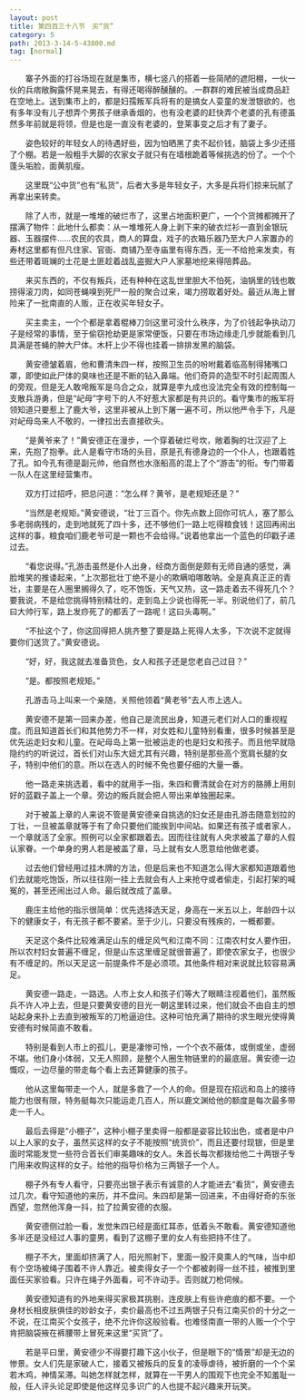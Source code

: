 ```yaml
---
layout: post
title: 第四百三十八节　买“货”
category: 5
path: 2013-3-14-5-43800.md
tag: [normal]
---
```


　　寨子外面的打谷场现在就是集市，横七竖八的搭着一些简陋的遮阳棚，一伙一伙的兵痞敞胸露怀晃来晃去，有得还喝得醉醺醺的。.一群群的难民被当成商品赶在空地上。送到集市上的，都是妇孺叛军兵将有的是搞女人娈童的发泄银欲的，也有多年没有儿子想弄个男孩子继承香烟的，也有没老婆的赶快弄个老婆的孔有德虽然多年前就是将领，但是也是一直没有老婆的，登莱事变之后才有了妻子。

　　姿色较好的年轻女人的待遇好些，因为怕晒黑了卖不起价钱，脑袋上多少还搭了个棚。若是一般粗手大脚的农家女子就只有在墙根跪着等候挑选的份了。一个个蓬头垢脸，面黄肌瘦。

　　这里既“公中货”也有“私货”，后者大多是年轻女子，大多是兵将们掠来玩腻了再拿出来转卖。

　　除了人市，就是一堆堆的破烂市了，这里占地面积更广，一个个货摊都摊开了摆满了物件：此地什么都卖：从一堆堆死人身上剥下来的破衣烂衫一直到金银玩器、玉器摆件……农民的农具，商人的算盘，戏子的衣箱乐器乃至大户人家置办的寿材这里都有但凡住家、官衙、商铺乃至寺庙里有得东西，无一不给抢来发卖，有些还带着斑斓的土花是土匪趁着战乱盗掘大户人家墓地挖来得陪葬品。

　　来买东西的，不仅有叛兵，还有种种在这乱世里胆大不怕死，油锅里的钱也敢捞得滚刀肉，如同苍蝇嗅到死尸一般的聚合过来，竭力捞取着好处。最近从海上冒险来了一批南直的人贩，正在收买年轻女子。

　　买主卖主，一个个都是拿着棍棒刀剑这里可没什么秩序，为了价钱起争执动刀子是经常的事情，至于偷窃抢劫更是家常便饭，只要在市场边缘走几步就能看到几具满是苍蝇的肿大尸体。木杆上少不得也挂着一排排发黑的脑袋。

　　黄安德皱着眉，他和曹清朱四一样，按照卫生员的吩咐戴着临高制得猪嘴口罩，即使如此尸体的臭味也还是不断的钻入鼻端。他们奇异的造型不时引起周围人的旁观，但是无人敢唣叛军是乌合之众，就算是李九成也没法完全有效的控制每一支散兵游勇，但是“屺母”字号下的人不好惹大家都是有共识的。看守集市的叛军将领知道只要惹上了鹿大爷，这里非被从上到下屠一遍不可，所以他严令手下，凡是对屺母岛来人不敬的，一律拉出去直接砍头。

　　“是黄爷来了！”黄安德正在漫步，一个穿着破烂号坎，敞着胸的壮汉迎了上来，先抱了抱拳。此人是看守市场的头目，原是孔有德身边的一个仆人，也跟着姓了孔。如今孔有德是副元帅，他自然也水涨船高的混上了个“游击”的衔。专门带着一队人在这里经营集市。

　　双方打过招呼，把总问道：“怎么样？黄爷，是老规矩还是？”

　　“当然是老规矩。”黄安德说，“壮丁三百个。你先点数上回你可坑人，塞了那么多老弱病残的，走到地就死了四十多，还不够他们一路上吃得粮食钱！这回再闹出这样的事，粮食咱们鹿老爷可是一颗也不会给得。”说着他拿出一个蓝色的印戳子递过去。

　　“看您说得。”孔游击虽然是仆人出身，经商方面倒是颇有无师自通的感觉，满脸堆笑的推诿起来，“上次那批壮丁绝不是小的欺瞒咱哪敢呐。全是真真正正的青壮，主要是在人圈里搁得久了，吃不饱饭，天气又热，这一路走着去不得死几个？要我说，不是给您挑得特别精壮的，走到岛上少说也得死一半。别说他们了，前几曰大帅行军，路上发痧死了的都丢了一路呢！这曰头毒啊。”

　　“不扯这个了，你这回得把人挑齐整了要是路上死得人太多，下次说不定就得要你们送货了。”黄安德说。

　　“好，好，我这就去准备货色，女人和孩子还是您老自己过目？”

　　“是。都按照老规矩。”

　　孔游击马上叫来一个亲随，关照他领着“黄老爷”去人市上选人。

　　黄安德不是第一回来办差，他自己是流民出身，知道元老们对人口的重视程度。而且知道首长们和其他势力不一样，对女姓和儿童特别看重，很多时候甚至是优先运走妇女和儿童。在屺母岛上第一批被运走的也是妇女和孩子。而且他早就隐隐约约的听说过，首长们对山东大妞尤其有兴趣，特别是那些高个宽肩长腿的女子，特别中他们的意。所以在选人的时候不免也要仔细的大量一番。

　　他一路走来挑选着，看中的就用手一指，朱四和曹清就会在对方的胳膊上用刻好的蓝戳子盖上一个章。旁边的叛兵就会把人带出来单独圈起来。

　　对于被盖上章的人来说不管是黄安德亲自挑选的妇女还是由孔游击随意划拉的丁壮，一旦被盖章就等于有了命只要他们能挨到中间站。如果还有孩子或者家人，一个章就活了全家。照例可以全家都跟着去。因而往往就有人央求被盖了章的人假认家眷。一个单身的男人若是被盖了章，马上就有女人愿意给他做老婆。

　　过去他们曾经用过挂木牌的方法，但是后来也不知道怎么得大家都知道跟着他们去就能吃饱饭，所以往往刚一挂上去就会有人上来抢夺或者偷走，引起打架的喊冤的，甚至还闹出过人命。最后就改成了盖章。

　　鹿庄主给他的指示很简单：优先选择选天足，身高在一米五以上，年龄四十以下的健康女子，有无孩子都不要紧。至于少儿，只要没有残疾的，一概都要。

　　天足这个条件比较难满足山东的缠足风气和江南不同：江南农村女人要作田，所以农村妇女普遍不缠足，但是山东这里缠足就很普遍了，即使农家女子，也很少有不缠足的。所以天足这一前提条件不是必须项。其他条件相对来说就比较容易满足。

　　黄安德一路走，一路选。人市上女人和孩子们等大了眼睛注视着他们，虽然叛兵不许人冲上去，但是只要黄安德的目光一朝这里转过来，他们就会不由自主的想站起身来扑上去直到被叛军的刀枪逼迫住。这种可怕充满了期待的求生眼光使得黄安德有时候简直不敢看。

　　特别是看到人市上的孤儿，更是凄惨可怜，一个个衣不蔽体，或倒或坐，虚弱不堪。他们身小体弱，又无人照顾，是整个人圈生物链里的的最底层。黄安德一边慨叹，一边尽量的带走每个看上去还算健康的孩子。

　　他从这里每带走一个人，就是多救了一个人的命。但是现在招远和岛上的接待能力也很有限，特务艇每次只能运走几百人，所以鹿文渊给他的额度是每次最多带走一千人。

　　最后去得是“小棚子”，这种小棚子里卖得一般都是姿容比较出色，或者是中户以上人家的女子，虽然买这样的女子不能按照“统货价”，而且还要付现银，但是里面时常能发觉一些符合首长们审美趣味的女人。朱首长每次都拨给他二十两银子专门用来收购这样的女子。给他的指导价格为三两银子一个人。

　　棚子外有专人看守，只要亮出银子表示有诚意的人才能进去“看货”，黄安德去过几次，看守知道他的来历，并不盘问。朱四却是第一回进来，不由得好奇的东张西望，忽然他浑身一抖，拉了拉黄安德的衣服。

　　黄安德侧过脸一看，发觉朱四已经是面红耳赤，低着头不敢看。黄安德知道他多半还是没经过人事的童男，看到了这棚子里的女人有些把持不住了。

　　棚子不大，里面却挤满了人，阳光照射下，里面一股汗臭熏人的气味，当中却有个空场被绳子围着不许人靠近。被卖得女子一个个都被剥得一丝不挂，被推到里面任买家验看。只许在绳子外面看，可不许动手。否则就刀枪伺候。

　　黄安德知道有的外地来得买家极其挑剔，连皮肤上有些许疤痕的都不要。一个身材长相皮肤俱佳的妙龄女子，卖价最高也不过五两银子只有江南买价的十分之一不说，在江南买个女孩子，绝不允许你这般验看。也难怪南直一带的人贩一个个宁肯把脑袋掖在裤腰带上冒死来这里“买货”了。

　　若是平曰里，黄安德少不得要打趣下这小伙子，但是眼下的“情景”却是无边的惨景。女人们先是家破人亡，接着又被叛兵的反复的凌辱虐待，被折磨的一个个呆若木鸡，神情呆滞。叫她怎样就怎样，就算在一干男人的围观下也完全不知羞耻一般，任人评头论足即使是他这样见多识广的人也提不起兴趣来开玩笑。